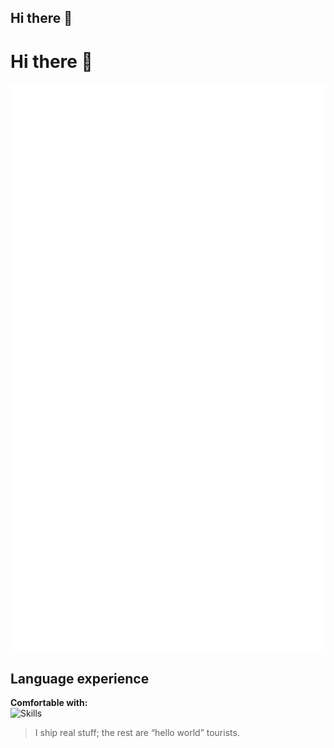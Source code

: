 ## Hi there 👋

# Hi there 👋

![Metrics](./github-metrics.svg)

## Language experience
**Comfortable with:**  
![Skills](https://skillicons.dev/icons?i=py,c)


> I ship real stuff; the rest are “hello world” tourists.

